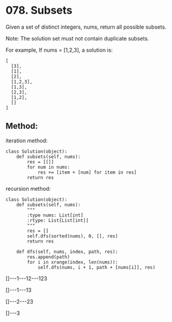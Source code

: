 # 078. Subsets

Given a set of distinct integers, nums, return all possible subsets.

Note: The solution set must not contain duplicate subsets.

For example,
If nums = [1,2,3], a solution is:

    [
      [3],
      [1],
      [2],
      [1,2,3],
      [1,3],
      [2,3],
      [1,2],
      []
    ]
## Method:
iteration method:

    class Solution(object):
        def subsets(self, nums):
            res = [[]]
            for num in nums:
                res += [item + [num] for item in res]
            return res

recursion method:
            
    class Solution(object):
        def subsets(self, nums):
            """
            :type nums: List[int]
            :rtype: List[List[int]]
            """
            res = []
            self.dfs(sorted(nums), 0, [], res)
            return res
        
        def dfs(self, nums, index, path, res):
            res.append(path)
            for i in xrange(index, len(nums)):
                self.dfs(nums, i + 1, path + [nums[i]], res)
                

[]---1---12---123
      
[]---1---13
      
[]---2---23
  
[]---3